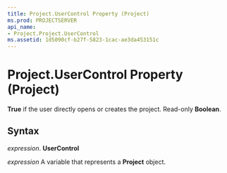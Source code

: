 ```yaml
---
title: Project.UserControl Property (Project)
ms.prod: PROJECTSERVER
api_name:
- Project.Project.UserControl
ms.assetid: 1d5090cf-b27f-5823-1cac-ae3da453151c
---
```



# Project.UserControl Property (Project)

 **True** if the user directly opens or creates the project. Read-only **Boolean**.


## Syntax

 _expression_. **UserControl**

 _expression_ A variable that represents a **Project** object.


